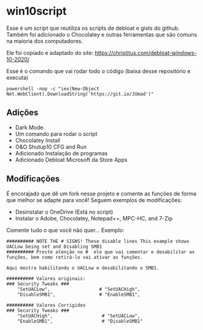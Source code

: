 # win10script
Esse é um script que reutiliza os scripts de debloat e gists do github. Também foi adicionado o Chocolatey e outras ferramentas que são comuns na maioria dos computadores.

Ele foi copiado e adaptado do site: https://christitus.com/debloat-windows-10-2020/

Esse é o comando que vai rodar todo o código (baixa desse repositório e executa)
```
powershell -nop -c "iex(New-Object Net.WebClient).DownloadString('https://git.io/JUmad')"
```

## Adições

- Dark Mode
- Um comando para rodar o script
- Chocolatey Install
- O&O Shutup10 CFG and Run
- Adicionado Instalação de programas
- Adicionado Debloat Microsoft da Store Apps

## Modificações
É encorajado que dê um fork nesse projeto e comente as funções de forma que melhor se adapte para você! Seguem exemplos de modificações:
- Desinstalar o OneDrive (Está no script)
- Instalar o Adobe, Chocolatey, Notepad++, MPC-HC, and 7-Zip

Comente tudo o que você não quer... Exemplo:

```
########## NOTE THE # SIGNS! These disable lines This example shows UACLow being set and Disabling SMB1
########## Preste atenção no #  ele que vai comentar e desabilitar as funções, bem como retirá-lo vai ativar as funções.

Aqui mostra habilitando o UACLow e desabilitando o SMB1.

########## Valores originais:
### Security Tweaks ###
	"SetUACLow",                  # "SetUACHigh",
	"DisableSMB1",                # "EnableSMB1",

########## Valores Corrigidos
### Security Tweaks ###
	"SetUACHigh",                  # "SetUACLow",
	"EnableSMB1",                  # "DisableSMB1"
```
